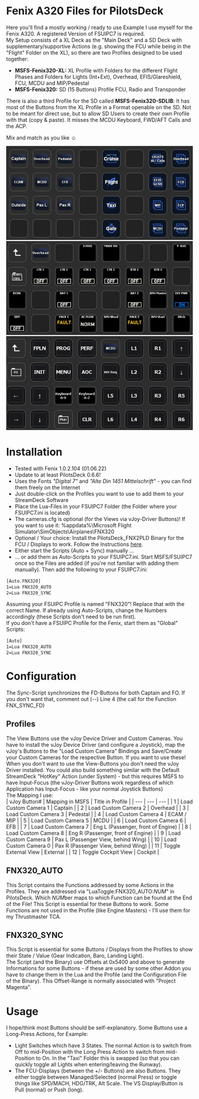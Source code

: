 # Fenix A320 Files for PilotsDeck
Here you'll find a mostly working / ready to use Example I use myself for the Fenix A320. A registered Version of FSUIPC7 is required.<br/>
My Setup consists of a XL Deck as the "Main Deck" and a SD Deck with supplementary/supportive Actions (e.g. showing the FCU while being in the "Flight" Folder on the XL), so there are two Profiles designed to be used together:
- **MSFS-Fenix320-XL:** XL Profile with Folders for the different Flight Phases and Folders for Lights (Int+Ext), Overhead, EFIS/Glareshield, FCU, MCDU and MIP/Pedestal
- **MSFS-Fenix320:** SD (15 Buttons) Profile FCU, Radio and Transponder<br/>

There is also a third Profile for the SD called **MSFS-Fenix320-SDLIB**: It has most of the Buttons from the XL Profile in a Format openable on the SD. Not to be meant for direct use, but to allow SD Users to create their own Profile with that (copy & paste). It misses the MCDU Keyboard, FWD/AFT Calls and the ACP.

Mix and match as you like :relaxed:<br/>

![ExampleFNX00](../../img/ExampleFNX00.jpg)<br/>
![ExampleFNX01](../../img/ExampleFNX01.jpg)<br/>
![ExampleFNX02](../../img/ExampleFNX02.jpg)<br/>

# Installation
- Tested with Fenix 1.0.2.104 (01.06.22)
- Update to at least PilotsDeck 0.6.6!
- Uses the Fonts *"Digital 7"* and *"Alte Din 1451 Mittelschrift"* - you can find them freely on the Internet
- Just double-click on the Profiles you want to use to add them to your StreamDeck Software
- Place the Lua-Files in your FSUIPC7 Folder (the Folder where your FSUIPC7.ini is located)
- The cameras.cfg is optional (for the Views via vJoy-Driver Buttons)! If you want to use it: %appdata%\Microsoft Flight Simulator\SimObjects\Airplanes\FNX320
- Optional / Your choice: Install the PilotsDeck_FNX2PLD Binary for the FCU / Displays to work. Follow the Instructions [here](https://github.com/Fragtality/PilotsDeck_FNX).
- Either start the Scripts (Auto + Sync) manually ...
- ... or add them as Auto-Scripts to your FSUIPC7.ini. Start MSFS/FSUIPC7 once so the Files are added (if you're not familiar with adding them manually). Then add the following to your FSUIPC7.ini:<br/>
```
[Auto.FNX320]
1=Lua FNX320_AUTO
2=Lua FNX320_SYNC
```
Assuming your FSUIPC Profile is named "FNX320"! Replace that with the correct Name. If already using Auto-Scripts, change the Numbers accordingly (these Scripts don't need to be run first).<br/>
If you don't have a FSUIPC Profile for the Fenix, start them as "Global" Scripts:
```
[Auto]
1=Lua FNX320_AUTO
2=Lua FNX320_SYNC
```

# Configuration
The Sync-Script synchronizes the FD-Buttons for both Captain and FO. If you don't want that, comment out (--) Line 4 (the call for the Function FNX_SYNC_FD)

## Profiles
The View Buttons use the vJoy Device Driver and Custom Cameras. You have to install the vJoy Device Driver (and configure a Joystick), map the vJoy's Buttons to the "Load Custom Camera" Bindings and Save/Create your Custom Cameras for the respective Button. If you want to use these! When you don't want to use the View-Buttons you don't need the vJoy Driver installed. You could also build something similar with the Default StreamDeck "HotKey" Action (under System) - but this requires MSFS to have Input-Focus (the vJoy-Driver Buttons work regardless of which Application has Input-Focus - like your normal Joystick Buttons)<br/>
The Mapping I use:<br/>
| vJoy Button# | Mapping in MSFS | Title in Profile |
| --- | --- | --- | 
| 1 | Load Custom Camera 1 | Captain |
| 2 | Load Custom Camera 2 | Overhead |
| 3 | Load Custom Camera 3 | Pedestal |
| 4 | Load Custom Camera 4 | ECAM / MIP |
| 5 | Load Custom Camera 5 | MCDU |
| 6 | Load Custom Camera 6 | EFB |
| 7 | Load Custom Camera 7 | Eng L (Passenger, front of Engine) |
| 8 | Load Custom Camera 8 | Eng R (Passenger, front of Engine) |
| 9 | Load Custom Camera 9 | Pax L (Passenger View, behind Wing) |
| 10 | Load Custom Camera 0 | Pax R (Passenger View, behind Wing) |
| 11 | Toggle External View | External |
| 12 | Toggle Cockpit View | Cockpit |

## FNX320_AUTO
This Script contains the Functions addressed by some Actions in the Profiles. They are addressed via "LuaToggle:FNX320_AUTO:*NUM*" in PilotsDeck. Which *NUM*ber maps to which Function can be found at the End of the File! This Script is essential for these Buttons to work.
Some Functions are not used in the Profile (like Engine Masters) - I'll use them for my Thrustmaster TCA.

## FNX320_SYNC
This Script is essential for some Buttons / Displays from the Profiles to show their State / Value (Gear Indication, Baro, Landing Light).<br/>
The Script (and the Binary) use Offsets at 0x5400 and above to generate Informations for some Buttons - if these are used by some other Addon you have to change them in the Lua and the Profile (and the Configuration File of the Binary). This Offset-Range is normally associated with "Project Magenta".<br/>

# Usage
I hope/think most Buttons should be self-explanatory. Some Buttons use a Long-Press Actions, for Example:<br/>
- Light Switches which have 3 States. The normal Action is to switch from Off to mid-Position with the Long Press Action to switch from mid-Position to On. In the "Taxi" Folder this is swapped (so that you can quickly toggle all Lights when entering/leaving the Runway).
- The FCU-Displays (between the +/- Buttons) are also Buttons. They either toggle between Managed/Selected (normal Press) or toggle things like SPD/MACH, HDG/TRK, Alt Scale. The VS Display/Button is Pull (normal) or Push (long).
